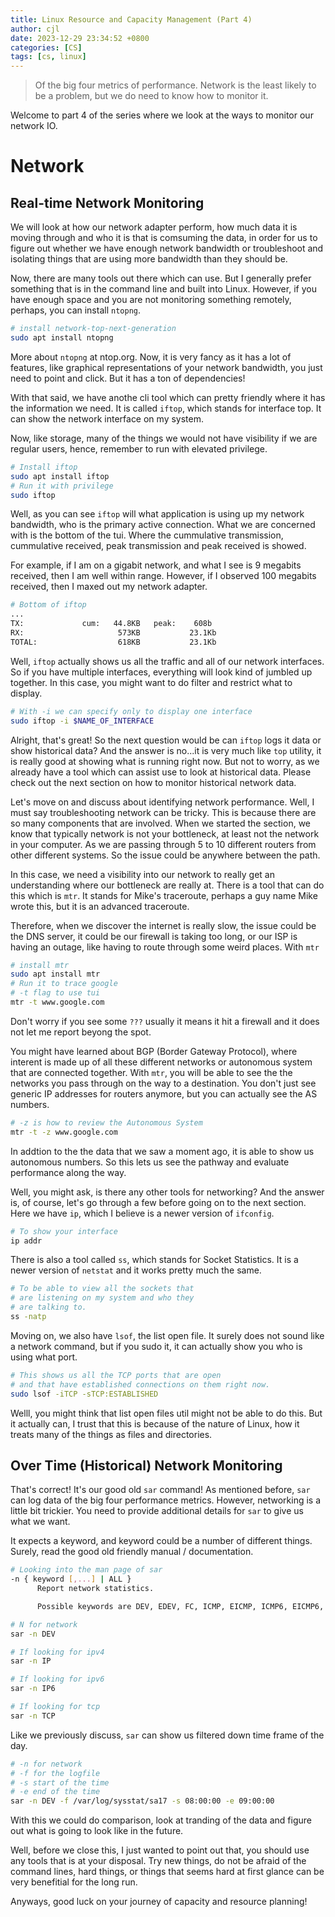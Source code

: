 ```yaml
---
title: Linux Resource and Capacity Management (Part 4)
author: cjl
date: 2023-12-29 23:34:52 +0800
categories: [CS]
tags: [cs, linux]
---
```


> Of the big four metrics of performance.
> Network is the least likely to be a problem,
> but we do need to know how to monitor it.

Welcome to part 4 of the series where we look at
the ways to monitor our network IO.

# Network

## Real-time Network Monitoring

We will look at how our network adapter perform, 
how much data it is moving through and who it is 
that is comsuming the data, in order for us to figure out
whether we have enough network bandwidth or troubleshoot and isolating
things that are using more bandwidth than they should be.

Now, there are many tools out there which can use.
But I generally prefer something that is in the command line and
built into Linux. However, if you have enough space and you are not
monitoring something remotely, perhaps, you can install `ntopng`.

```bash
# install network-top-next-generation
sudo apt install ntopng 
```

More about `ntopng` at ntop.org. Now, it is very fancy as it has a lot of
features, like graphical representations of your network bandwidth, you just
need to point and click. But it has a ton of dependencies!

With that said, we have anothe cli tool which can pretty friendly
where it has the information we need. It is called `iftop`, which stands
for interface top. It can show the network interface on my system.

Now, like storage, many of the things we would not have visibility if
we are regular users, hence, remember to run with elevated privilege.

```bash
# Install iftop
sudo apt install iftop
# Run it with privilege
sudo iftop
```

Well, as you can see `iftop` will what application is using up
my network bandwidth, who is the primary active connection.
What we are concerned with is the bottom of the tui.
Where the cummulative transmission, cummulative received,
peak transmission and peak received is showed.

For example, if I am on a gigabit network, and what I see is 9 megabits
received, then I am well within range. However, if I observed 100 megabits
received, then I maxed out my network adapter.

```bash
# Bottom of iftop
...
TX:             cum:   44.8KB   peak:    608b                                                                                                                             rates:      0b      0b     45b
RX:                     573KB           23.1Kb                                                                                                                                        0b    205b   1.41Kb
TOTAL:                  618KB           23.1Kb                                                                                                                                        0b    205b   1.45Kb
```

Well, `iftop` actually shows us all the traffic and all of our
network interfaces. So if you have multiple interfaces, everything
will look kind of jumbled up together. In this case, you might want to
do filter and restrict what to display.

```bash
# With -i we can specify only to display one interface
sudo iftop -i $NAME_OF_INTERFACE
```

Alright, that's great! So the next question would be can `iftop` logs
it data or show historical data? And the answer is no...it is very much 
like `top` utility, it is really good at showing what is running right now.
But not to worry, as we already have a tool which can assist use to look
at historical data. Please check out the next section on how to monitor
historical network data.

Let's move on and discuss about identifying network performance. Well,
I must say troubleshooting network can be tricky.
This is because there are so many components that are involved.
When we started the section, we know that typically network is not your
bottleneck, at least not the network in your computer. As we are passing
through 5 to 10 different routers from other different systems. So the
issue could be anywhere between the path.

In this case, we need a visibility into our network to really get an
understanding where our bottleneck are really at. There is a tool that can
do this which is `mtr`. It stands for Mike's traceroute, perhaps a guy name
Mike wrote this, but it is an advanced traceroute.

Therefore, when we discover the internet is really slow, the issue could be
the DNS server, it could be our firewall is taking too long, or our ISP
is having an outage, like having to route through some weird places. With `mtr`

```bash
# install mtr
sudo apt install mtr
# Run it to trace google
# -t flag to use tui
mtr -t www.google.com
```

Don't worry if you see some `???` usually it means it hit a firewall and it
does not let me report beyong the spot.

You might have learned about BGP (Border Gateway Protocol), where interent is
made up of all these different networks or autonomous system that are connected
together. With `mtr`, you will be able to see the the networks you pass through
on the way to a destination. You don't just see generic IP addresses for routers
anymore, but you can actually see the AS numbers.

```bash
# -z is how to review the Autonomous System
mtr -t -z www.google.com
```

In addtion to the the data that we saw a moment ago, it is able to show us
autonomous numbers. So this lets us see the pathway and evaluate performance
along the way.

Well, you might ask, is there any other tools for networking?
And the answer is, of course, let's go through a few before going on to the
next section. Here we have `ip`, which I believe is a newer version of
`ifconfig`.

```bash
# To show your interface
ip addr
```

There is also a tool called `ss`, which stands for Socket Statistics. It
is a newer version of `netstat` and it works pretty much the same.

```bash
# To be able to view all the sockets that
# are listening on my system and who they
# are talking to.
ss -natp
```

Moving on, we also have `lsof`, the list open file. It surely does not sound
like a network command, but if you sudo it, it can actually show you who is
using what port.

```bash
# This shows us all the TCP ports that are open
# and that have established connections on them right now.
sudo lsof -iTCP -sTCP:ESTABLISHED
```

Welll, you might think that list open files util might not be able to do this.
But it actually can, I trust that this is because of the nature of Linux, how
it treats many of the things as files and directories.

## Over Time (Historical) Network Monitoring

That's correct! It's our good old `sar` command!
As mentioned before, `sar` can log data of the big four performance metrics.
However, networking is a little bit trickier. You need to provide additional
details for `sar` to give us what we want.

It expects a keyword, and keyword could be a number of different things.
Surely, read the good old friendly manual / documentation.

```bash
# Looking into the man page of sar
-n { keyword [,...] | ALL }
      Report network statistics.

      Possible keywords are DEV, EDEV, FC, ICMP, EICMP, ICMP6, EICMP6, IP, EIP, IP6, EIP6, NFS, NFSD, SOCK, SOCK6, SOFT, TCP, ETCP, UDP and UDP6.

# N for network
sar -n DEV

# If looking for ipv4
sar -n IP

# If looking for ipv6
sar -n IP6

# If looking for tcp
sar -n TCP
```

Like we previously discuss, `sar` can show us filtered down time frame of
the day.

```bash
# -n for network
# -f for the logfile
# -s start of the time
# -e end of the time
sar -n DEV -f /var/log/sysstat/sa17 -s 08:00:00 -e 09:00:00
```

With this we could do comparison, look at tranding of the data
and figure out what is going to look like in the future.

Well, before we close this, I just wanted to point out that,
you should use any tools that is at your disposal. Try new things,
do not be afraid of the command lines, hard things, or things that
seems hard at first glance can be very benefitial for the long run.

Anyways, good luck on your journey of capacity and resource planning!
